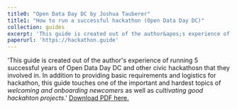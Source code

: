```yaml
---
title0: "Open Data Day DC by Joshua Tauberer"
title1: "How to run a successful hackathon (Open Data Day DC)"
collection: guides
excerpt: 'This guide is created out of the author&apos;s experience of running 5 successful years of Open Data Day DC and other civic hackathosn that they involved in. In addition to providing basic requirements and logistics for hackathon, this guide touches one of the important and hardest topics of <em>welcoming and onboarding newcomers</em> as well as <em>cultivating good hackahton projects</em>.'
paperurl: 'https://hackathon.guide'
---
```

'This guide is created out of the author&apos;s experience of running 5 successful years of Open Data Day DC and other civic hackathosn that they involved in. In addition to providing basic requirements and logistics for hackathon, this guide touches one of the important and hardest topics of <em>welcoming and onboarding newcomers</em> as well as <em>cultivating good hackahton projects</em>.'
[Download PDF here.](https://hackathon.guide)
